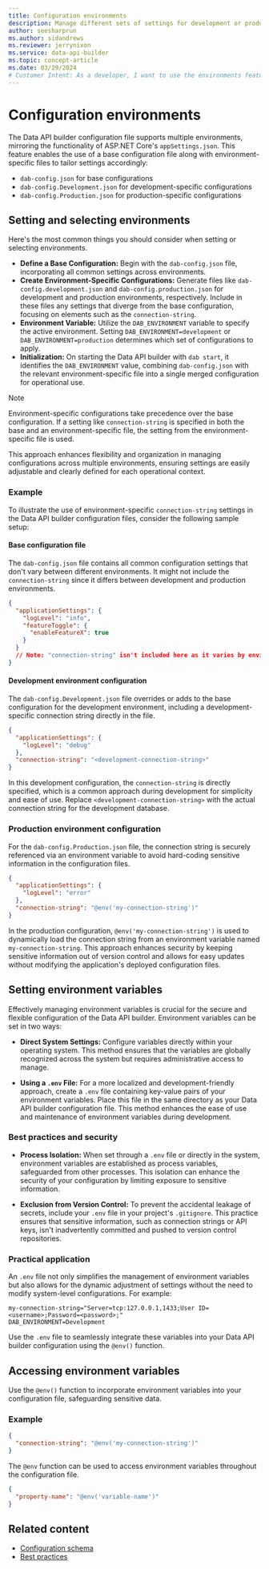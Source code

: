 ```yaml
---
title: Configuration environments
description: Manage different sets of settings for development or production using the environments capability of configuration files.
author: seesharprun
ms.author: sidandrews
ms.reviewer: jerrynixon
ms.service: data-api-builder
ms.topic: concept-article
ms.date: 03/29/2024
# Customer Intent: As a developer, I want to use the environments feature, so that I can change which connection strings or other settings I use in development or production.
---
```


# Configuration environments

The Data API builder configuration file supports multiple environments, mirroring the functionality of ASP.NET Core's `appSettings.json`. This feature enables the use of a base configuration file along with environment-specific files to tailor settings accordingly:

- `dab-config.json` for base configurations
- `dab-config.Development.json` for development-specific configurations
- `dab-config.Production.json` for production-specific configurations

## Setting and selecting environments

Here's the most common things you should consider when setting or selecting environments.

- **Define a Base Configuration:** Begin with the `dab-config.json` file, incorporating all common settings across environments.
- **Create Environment-Specific Configurations:** Generate files like `dab-config.development.json` and `dab-config.production.json` for development and production environments, respectively. Include in these files any settings that diverge from the base configuration, focusing on elements such as the `connection-string`.
- **Environment Variable:** Utilize the `DAB_ENVIRONMENT` variable to specify the active environment. Setting `DAB_ENVIRONMENT=development` or `DAB_ENVIRONMENT=production` determines which set of configurations to apply.
- **Initialization:** On starting the Data API builder with `dab start`, it identifies the `DAB_ENVIRONMENT` value, combining `dab-config.json` with the relevant environment-specific file into a single merged configuration for operational use.

> [!NOTE]
> Environment-specific configurations take precedence over the base configuration. If a setting like `connection-string` is specified in both the base and an environment-specific file, the setting from the environment-specific file is used.

This approach enhances flexibility and organization in managing configurations across multiple environments, ensuring settings are easily adjustable and clearly defined for each operational context.

### Example

To illustrate the use of environment-specific `connection-string` settings in the Data API builder configuration files, consider the following sample setup:

#### Base configuration file

The `dab-config.json` file contains all common configuration settings that don't vary between different environments. It might not include the `connection-string` since it differs between development and production environments.

```json
{
  "applicationSettings": {
    "logLevel": "info",
    "featureToggle": {
      "enableFeatureX": true
    }
  }
  // Note: "connection-string" isn't included here as it varies by environment
}
```

#### Development environment configuration

The `dab-config.Development.json` file overrides or adds to the base configuration for the development environment, including a development-specific connection string directly in the file.

```json
{
  "applicationSettings": {
    "logLevel": "debug"
  },
  "connection-string": "<development-connection-string>"
}
```

In this development configuration, the `connection-string` is directly specified, which is a common approach during development for simplicity and ease of use. Replace `<development-connection-string>` with the actual connection string for the development database.

### Production environment configuration

For the `dab-config.Production.json` file, the connection string is securely referenced via an environment variable to avoid hard-coding sensitive information in the configuration files.

```json
{
  "applicationSettings": {
    "logLevel": "error"
  },
  "connection-string": "@env('my-connection-string')"
}
```

In the production configuration, `@env('my-connection-string')` is used to dynamically load the connection string from an environment variable named `my-connection-string`. This approach enhances security by keeping sensitive information out of version control and allows for easy updates without modifying the application's deployed configuration files.

## Setting environment variables

Effectively managing environment variables is crucial for the secure and flexible configuration of the Data API builder. Environment variables can be set in two ways:

- **Direct System Settings:** Configure variables directly within your operating system. This method ensures that the variables are globally recognized across the system but requires administrative access to manage.

- **Using a `.env` File:** For a more localized and development-friendly approach, create a `.env` file containing key-value pairs of your environment variables. Place this file in the same directory as your Data API builder configuration file. This method enhances the ease of use and maintenance of environment variables during development.

### Best practices and security

- **Process Isolation:** When set through a `.env` file or directly in the system, environment variables are established as process variables, safeguarded from other processes. This isolation can enhance the security of your configuration by limiting exposure to sensitive information.

- **Exclusion from Version Control:** To prevent the accidental leakage of secrets, include your `.env` file in your project's `.gitignore`. This practice ensures that sensitive information, such as connection strings or API keys, isn't inadvertently committed and pushed to version control repositories.

### Practical application

An `.env` file not only simplifies the management of environment variables but also allows for the dynamic adjustment of settings without the need to modify system-level configurations. For example:

```plaintext
my-connection-string="Server=tcp:127.0.0.1,1433;User ID=<username>;Password=<password>;"
DAB_ENVIRONMENT=Development
```

Use the `.env` file to seamlessly integrate these variables into your Data API builder configuration using the `@env()` function.

## Accessing environment variables

Use the `@env()` function to incorporate environment variables into your configuration file, safeguarding sensitive data.

### Example

```json
{
  "connection-string": "@env('my-connection-string')"
}
```

The `@env` function can be used to access environment variables throughout the configuration file.

```json
{
  "property-name": "@env('variable-name')"
}
```

## Related content

- [Configuration schema](reference-configuration.md)
- [Best practices](best-practices.md)
